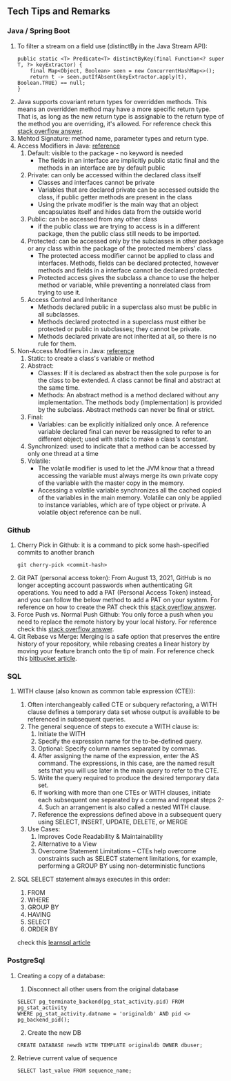 ## Tech Tips and Remarks

### Java / Spring Boot
1. To filter a stream on a field use (distinctBy in the Java Stream API):
    ```
    public static <T> Predicate<T> distinctByKey(final Function<? super T, ?> keyExtractor) {
        final Map<Object, Boolean> seen = new ConcurrentHashMap<>();
        return t -> seen.putIfAbsent(keyExtractor.apply(t), Boolean.TRUE) == null;     
    }
    ```
2. Java supports covariant return types for overridden methods. This means an overridden method may have a more specific return type. That is, as long as the new return type is assignable to the return type of the method you are overriding, it's allowed. For reference check this [stack overflow answer](https://stackoverflow.com/a/14694885).
3. Mehtod Signature: method name, parameter types and return type.
4. Access Modifiers in Java: [reference](https://www.tutorialspoint.com/java/java_access_modifiers.htm)
    1. Default: visible to the package - no keyword is needed
        - The fields in an interface are implicitly public static final and the methods in an interface are by default public
    2. Private: can only be accessed within the declared class itself
        - Classes and interfaces cannot be private
        - Variables that are declared private can be accessed outside the class, if public getter methods are present in the class
        - Using the private modifier is the main way that an object encapsulates itself and hides data from the outside world
    3. Public: can be accessed from any other class
        - if the public class we are trying to access is in a different package, then the public class still needs to be imported.
    4. Protected: can be accessed only by the subclasses in other package or any class within the package of the protected members' class
        - The protected access modifier cannot be applied to class and interfaces. Methods, fields can be declared protected, however methods and fields in a interface cannot be declared protected.
        - Protected access gives the subclass a chance to use the helper method or variable, while preventing a nonrelated class from trying to use it.
    5. Access Control and Inheritance
        - Methods declared public in a superclass also must be public in all subclasses.
        - Methods declared protected in a superclass must either be protected or public in subclasses; they cannot be private.
        - Methods declared private are not inherited at all, so there is no rule for them.
5. Non-Access Modifiers in Java: [reference](https://www.tutorialspoint.com/java/java_nonaccess_modifiers.htm)
    1. Static: to create a class's variable or method
    2. Abstract:
        - Classes: If it is declared as abstract then the sole purpose is for the class to be extended. A class cannot be final and abstract at the same time.
        - Methods: An abstract method is a method declared without any implementation. The methods body (implementation) is provided by the subclass. Abstract methods can never be final or strict.
    3. Final:
        - Variables: can be explicitly initialized only once. A reference variable declared final can never be reassigned to refer to an different object; used with static to make a class's constant.
    4. Synchronized: used to indicate that a method can be accessed by only one thread at a time
    5. Volatile: 
        - The volatile modifier is used to let the JVM know that a thread accessing the variable must always merge its own private copy of the variable with the master copy in the memory.
        - Accessing a volatile variable synchronizes all the cached copied of the variables in the main memory. Volatile can only be applied to instance variables, which are of type object or private. A volatile object reference can be null.
  
### Github
1. Cherry Pick in Github: it is a command to pick some hash-specified commits to another branch
    ```
    git cherry-pick <commit-hash>
    ```
2. Git PAT (personal access token):
    From August 13, 2021, GitHub is no longer accepting account passwords when authenticating Git operations. You need to add a PAT (Personal Access Token) instead, and you can follow the below method to add a PAT on your system.
    For reference on how to create the PAT check this [stack overflow answer](https://stackoverflow.com/a/68781050).
3. Force Push vs. Normal Push Github:
    You only force a push when you need to replace the remote history by your local history.
    For reference check this [stack overflow answer](https://stackoverflow.com/a/43567591).
4. Git Rebase vs Merge:
    Merging is a safe option that preserves the entire history of your repository, while rebasing creates a linear history by moving your feature branch onto the tip of main.
    For reference check this [bitbucket article](https://www.atlassian.com/git/tutorials/merging-vs-rebasing1).
  
### SQL
1. WITH clause (also known as common table expression (CTE)):
    1. Often interchangeably called CTE or subquery refactoring, a WITH clause defines a temporary data set whose output is available to be referenced in subsequent queries.
    2. The general sequence of steps to execute a WITH clause is:
        1. Initiate the WITH
        2. Specify the expression name for the to-be-defined query.
        3. Optional: Specify column names separated by commas.
        4. After assigning the name of the expression, enter the AS command. The expressions, in this case, are the named result sets that you will use later in the main query to refer to the CTE.
        5. Write the query required to produce the desired temporary data set.
        6. If working with more than one CTEs or WITH clauses, initiate each subsequent one separated by a comma and repeat steps 2-4. Such an arrangement is also called a nested WITH clause.
        7. Reference the expressions defined above in a subsequent query using SELECT, INSERT, UPDATE, DELETE, or MERGE
    3. Use Cases:
        1. Improves Code Readability & Maintainability
        2. Alternative to a View
        3. Overcome Statement Limitations – CTEs help overcome constraints such as SELECT statement limitations, for example, performing a GROUP BY using non-deterministic functions
2. SQL SELECT statement always executes in this order: 
    1. FROM
    2. WHERE
    3. GROUP BY
    4. HAVING
    5. SELECT
    6. ORDER BY 

    check this [learnsql article](https://learnsql.com/blog/getting-hang-group-clause/)

  
### PostgreSql
1. Creating a copy of a database: 
    1. Disconnect all other users from the original database
    ```
    SELECT pg_terminate_backend(pg_stat_activity.pid) FROM pg_stat_activity 
    WHERE pg_stat_activity.datname = 'originaldb' AND pid <> pg_backend_pid();
    ```
    2. Create the new DB
    ```
    CREATE DATABASE newdb WITH TEMPLATE originaldb OWNER dbuser;
    ```

2. Retrieve current value of sequence
    ```
    SELECT last_value FROM sequence_name;
    ```